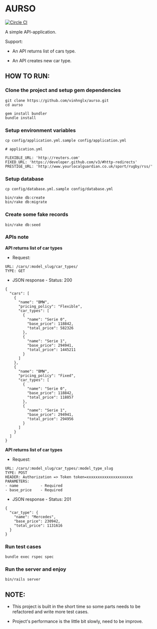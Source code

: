 # AURSO

[![Circle CI](https://circleci.com/gh/vinhnglx/aurso.svg?style=svg)](https://circleci.com/gh/vinhnglx/aurso)

A simple API-application.

Support:

- An API returns list of cars type.

- An API creates new car type.

## HOW TO RUN:

### Clone the project and setup gem dependencies

```
git clone https://github.com/vinhnglx/aurso.git
cd aurso
```

```
gem install bundler
bundle install
```

### Setup environment variables

```
cp config/application.yml.sample config/application.yml
```

```
# application.yml

FLEXIBLE_URL: 'http://reuters.com'
FIXED_URL: 'https://developer.github.com/v3/#http-redirects'
PRESTIGE_URL: 'http://www.yourlocalguardian.co.uk/sport/rugby/rss/'
```

### Setup database

```
cp config/database.yml.sample config/database.yml
```

```
bin/rake db:create
bin/rake db:migrate
```

### Create some fake records

```
bin/rake db:seed
```

### APIs note

**API returns list of car types**

- Request:

```
URL: /cars/:model_slug/car_types/
TYPE: GET
```

- JSON response - Status: 200

```
{
  "cars": [
    {
      "name": "BMW",
      "pricing_policy": "Flexible",
      "car_types": [
        {
          "name": "Serie 0",
          "base_price": 118842,
          "total_price": 582326
        },
        {
          "name": "Serie 1",
          "base_price": 294941,
          "total_price": 1445211
        }
      ]
    },
    {
      "name": "BMW",
      "pricing_policy": "Fixed",
      "car_types": [
        {
          "name": "Serie 0",
          "base_price": 118842,
          "total_price": 118857
        },
        {
          "name": "Serie 1",
          "base_price": 294941,
          "total_price": 294956
        }
      ]
    }
  ]
}
```

**API returns list of car types**

- Request:

```
URL: /cars/:model_slug/car_types/:model_type_slug
TYPE: POST
HEADER: Authorization => Token token=xxxxxxxxxxxxxxxxxxxxx
PARAMETERS:
- name          - Required
- base_price    - Required
```

- JSON response - Status: 201

```
{
  "car_type": {
    "name": "Mercedes",
    "base_price": 230942,
    "total_price": 1131616
  }
}
```

### Run test cases

```
bundle exec rspec spec
```

### Run the server and enjoy

```
bin/rails server
```

## NOTE:

- This project is built in the short time so some parts needs to be refactored and write more test cases.

- Project's performance is the little bit slowly, need to be improve.
